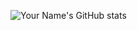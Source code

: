 
![Your Name's GitHub stats](https://github-readme-stats.vercel.app/api?username=natalyasafarevich&show_icons=true&theme=radical)
